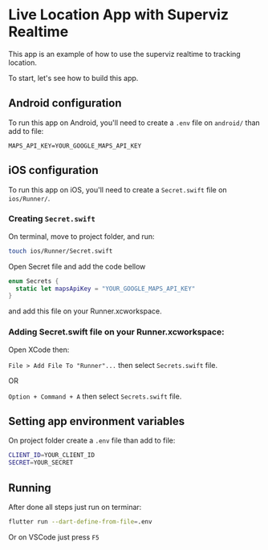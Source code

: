 # Live Location App with Superviz Realtime

This app is an example of how to use the superviz realtime to tracking location.

To start, let's see how to build this app.

## Android configuration

To run this app on Android, you'll need to create a `.env` file on `android/` than add to file:

```
MAPS_API_KEY=YOUR_GOOGLE_MAPS_API_KEY
```

## iOS configuration

To run this app on iOS, you'll need to create a `Secret.swift` file
on `ios/Runner/`.

### Creating `Secret.swift`

On terminal, move to project folder, and run:

```bash
touch ios/Runner/Secret.swift
```

Open Secret file and add the code bellow

```swift
enum Secrets {
  static let mapsApiKey = "YOUR_GOOGLE_MAPS_API_KEY"
}
```

and add this file on your Runner.xcworkspace.

### Adding Secret.swift file on your Runner.xcworkspace:
Open XCode then:

`File > Add File To "Runner"...` then select `Secrets.swift` file.

OR

`Option + Command + A` then select `Secrets.swift` file.

## Setting app environment variables

On project folder create a `.env` file than add to file:

```bash
CLIENT_ID=YOUR_CLIENT_ID
SECRET=YOUR_SECRET
```

## Running

After done all steps just run on terminar:

```bash
flutter run --dart-define-from-file=.env
```

Or on VSCode just press `F5`
